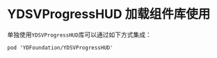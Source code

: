# YDSVProgressHUD 加载组件库使用

单独使用`YDSVProgressHUD`库可以通过如下方式集成：

``` cocoapods
pod 'YDFoundation/YDSVProgressHUD'
```